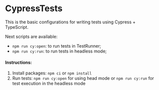 # CypressTests

This is the basic configurations for writing tests using Cypress + TypeScript.

Next scripts are available:
* ```npm run cy:open```: to run tests in TestRunner;
* ```npm run cy:run```: to run tests in headless mode;

#### Instructions:
1. Install packages:
```npm ci``` or ```npm install```
2. Run tests:
```npm run cy:open``` for using head mode or ```npm run cy:run``` for test execution in the headless mode